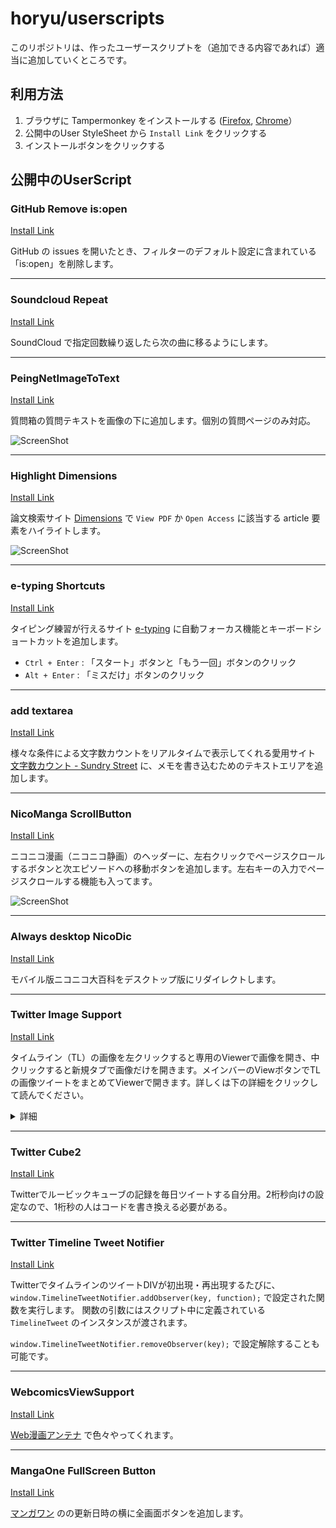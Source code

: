 # horyu/userscripts

このリポジトリは、作ったユーザースクリプトを（追加できる内容であれば）適当に追加していくところです。

## 利用方法

1. ブラウザに Tampermonkey をインストールする ([Firefox](https://addons.mozilla.org/ja/firefox/addon/tampermonkey/), [Chrome](https://chromewebstore.google.com/detail/tampermonkey/dhdgffkkebhmkfjojejmpbldmpobfkfo?hl=ja)）
2. 公開中のUser StyleSheet から `Install Link` をクリックする
3. インストールボタンをクリックする

## 公開中のUserScript

### GitHub Remove is:open

<a href="GitHubRemoveIsOpen.user.js?raw=true">Install Link</a>

GitHub の issues を開いたとき、フィルターのデフォルト設定に含まれている「is:open」を削除します。

---

### Soundcloud Repeat

<a href="SoundCloudRepeat.user.js?raw=true">Install Link</a>

SoundCloud で指定回数繰り返したら次の曲に移るようにします。

---

### PeingNetImageToText

<a href="PeingNetImageToText.user.js?raw=true">Install Link</a>

質問箱の質問テキストを画像の下に追加します。個別の質問ページのみ対応。

![ScreenShot](https://raw.githubusercontent.com/horyu/userscripts/master/imgs/PeingNetImageToText.png)

---

### Highlight Dimensions

<a href="Highlight-Dimensions.user.js?raw=true">Install Link</a>

論文検索サイト [Dimensions](https://app.dimensions.ai/discover/publication) で `View PDF` か `Open Access` に該当する article 要素をハイライトします。

![ScreenShot](https://raw.githubusercontent.com/horyu/userscripts/master/imgs/Highlight-Dimensions.png)

---

### e-typing Shortcuts

<a href="e-typing-Shortcuts.user.js?raw=true">Install Link</a>

タイピング練習が行えるサイト [e-typing](https://www.e-typing.ne.jp/) に自動フォーカス機能とキーボードショートカットを追加します。

- `Ctrl + Enter` : 「スタート」ボタンと「もう一回」ボタンのクリック
- `Alt + Enter` : 「ミスだけ」ボタンのクリック

---

### add textarea

<a href="add-textarea.user.js?raw=true">Install Link</a>

様々な条件による文字数カウントをリアルタイムで表示してくれる愛用サイト [文字数カウント - Sundry Street](https://phonypianist.sakura.ne.jp/convenienttool/strcount.html) に、メモを書き込むためのテキストエリアを追加します。

---

### NicoManga ScrollButton

<a href="NicoManga-ScrollButton.user.js?raw=true">Install Link</a>

ニコニコ漫画（ニコニコ静画）のヘッダーに、左右クリックでページスクロールするボタンと次エピソードへの移動ボタンを追加します。左右キーの入力でページスクロールする機能も入ってます。

![ScreenShot](https://raw.githubusercontent.com/horyu/userscripts/master/imgs/NicoManga-ScrollButton.png)


---

### Always desktop NicoDic

<a href="Always-Desktop-NicoDic.user.js?raw=true">Install Link</a>

モバイル版ニコニコ大百科をデスクトップ版にリダイレクトします。

---

### Twitter Image Support

<a href="TwitterImageSupport.user.js?raw=true">Install Link</a>

タイムライン（TL）の画像を左クリックすると専用のViewerで画像を開き、中クリックすると新規タブで画像だけを開きます。メインバーのViewボタンでTLの画像ツイートをまとめてViewerで開きます。詳しくは下の詳細をクリックして読んでください。

<details>
<summary>詳細</summary>

```
■クリックの詳細
[TL中の画像ツイートの画像]
  左クリック：そのツイートの画像でViewerを起動
  右クリック：ブラウザの標準
  中クリック：画像のみを新規タブで開く
[通常のTLでメインバーのViewボタン]
  左クリック：TLの画像でViewerを起動
  右クリック：TLの一度も開いていない画像でViewerを起動
  中クリック：何もしない
[個別のツイートを開いたTLでメインバーのViewボタン]
  左クリック：個別ツイートのアカウントに限定して、個別ツイート以降の画像でViewerを起動
  右クリック：TLの一度も開いていない画像でViewerを起動
  中クリック：何もしない

■Viewerの機能
Viewerの終了：EscキーでViewerを終了
画像の切替：画面の左側をクリック・左キーで前の画像、右側をクリック・右キーで次の画像に切替
　　　　　　※ 前か次の画像がない場合はViewerを終了
画像の拡大縮小：マウスホイールで画像を拡大縮小
　　　　　　　　※拡大縮小しすぎると表示が崩れる可能性あり
画像の移動：画像をドラッグで移動
画像のリセット：中クリックで画像の拡大縮小と位置をリセット
拡大表示の切替：fキーでViewerで開く画像を拡大表示に する・しない を切替
　　　　　　　　※ 元画像が大きい場合は大きいまま

■オプション
swapLeftRight：Viewerの左側クリック・左キーと右側クリック・右キーで表示する画像の順番を逆に
             　する（true）・しない（false）
expandImg：Viewerで画像を開く時、標準で拡大表示に する（true）・しない（false）
backgroundAlpha：Viewerの黒背景の透明度 0.0（透明）～1.0（不透明）
```
</details>

---

### Twitter Cube2

<a href="TwitterCube2.user.js?raw=true">Install Link</a>

Twitterでルービックキューブの記録を毎日ツイートする自分用。2桁秒向けの設定なので、1桁秒の人はコードを書き換える必要がある。

---

### Twitter Timeline Tweet Notifier

<a href="TwitterTimelineTweetNotifier.user.js?raw=true">Install Link</a>

TwitterでタイムラインのツイートDIVが初出現・再出現するたびに、`window.TimelineTweetNotifier.addObserver(key, function);` で設定された関数を実行します。
関数の引数にはスクリプト中に定義されている `TimelineTweet` のインスタンスが渡されます。

`window.TimelineTweetNotifier.removeObserver(key);` で設定解除することも可能です。


---

### WebcomicsViewSupport

<a href="WebcomicsViewSupport.user.js?raw=true">Install Link</a>

[Web漫画アンテナ](https://webcomics.jp/) で色々やってくれます。


---

### MangaOne FullScreen Button

<a href="manga-one-full-screen-button.user.js?raw=true">Install Link</a>

[マンガワン](https://manga-one.com/) のの更新日時の横に全画面ボタンを追加します。

